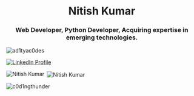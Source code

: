 <h1 align="center">Nitish Kumar</h1>
<h3 align="center">Web Developer, Python Developer, Acquiring expertise in emerging technologies.</h3>
<p align="left"> <img src="https://komarev.com/ghpvc/?username=c0d1ngthunder&label=Profile%20views&color=0e75b6&style=flat" alt="ad1tyac0des" /> </p>

<p align="left"> 
  <a href="https://www.linkedin.com/in/nitish-kumar-458b45316/" target="_blank">
    <img src="https://img.shields.io/static/v1?label=LinkedIn&message=Connect&color=0A66C2&logo=linkedin&style=for-the-badge" alt="LinkedIn Profile" />
  </a> 
</p>

<p><img align="left" src="https://github-readme-stats.vercel.app/api/top-langs?username=c0d1ngthunder&show_icons=true&locale=en&layout=compact" alt="Nitish Kumar" /></p>
<p>&nbsp;<img align="center" src="https://github-readme-stats.vercel.app/api?username=c0d1ngthunder&show_icons=true&locale=en" alt="Nitish Kumar" /></p>

<p><img align="center" src="https://github-readme-streak-stats.herokuapp.com/?user=c0d1ngthunder" alt="c0d1ngthunder" /></p>

